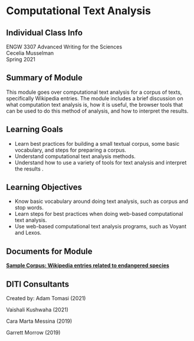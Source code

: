 # Computational Text Analysis

## Individual Class Info
ENGW 3307 Advanced Writing for the Sciences
<br>
Cecelia Musselman
<br>
Spring 2021
<br>

## Summary of Module
This module goes over computational text analysis for a corpus of texts, specifically Wikipedia entries. The module includes a brief discussion on what computation text analysis is, how it is useful, the browser tools that can be used to do this method of analysis, and how to interpret the results.

## Learning Goals
- Learn best practices for building a small textual corpus, some basic vocabulary, and steps for preparing a corpus.
- Understand computational text analysis methods.
- Understand how to use a variety of tools for text analysis and interpret the results .

## Learning Objectives
- Know basic vocabulary around doing text analysis, such as corpus and stop words.
- Learn steps for best practices when doing web-based computational text analysis.
- Use web-based computational text analysis programs, such as Voyant and Lexos.

## Documents for Module

[**Sample Corpus: Wikipedia entries related to endangered species**](https://github.com/NULabNortheastern/digitalassignmentshowcase/blob/master/text_analysis/advanced_writing_spring2021-musselman/writingforsciences_corpus.zip)

## DITI Consultants
Created by:
Adam Tomasi (2021)

Vaishali Kushwaha (2021)

Cara Marta Messina (2019)

Garrett Morrow (2019)

